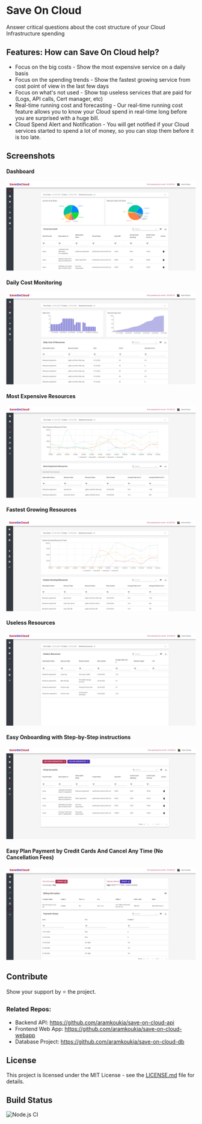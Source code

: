 # Save On Cloud
Answer critical questions about the cost structure of your Cloud Infrastructure spending

## Features: How can Save On Cloud help? 
* Focus on the big costs - Show the most expensive service on a daily basis
* Focus on the spending trends - Show the fastest growing service from cost point of view in the last few days
* Focus on what's not used - Show top useless services that are paid for (Logs, API calls, Cert manager, etc)
* Real-time running cost and forecasting - Our real-time running cost feature allows you to know your Cloud spend in real-time long before you are surprised with a huge bill.
* Cloud Spend Alert and Notification - You will get notified if your Cloud services started to spend a lot of money, so you can stop them before it is too late.

## Screenshots
#### Dashboard
![alt text](https://github.com/aramkoukia/save-on-cloud-webapp/blob/master/public/dashboard.png "Dashboard")

#### Daily Cost Monitoring
![alt text](https://github.com/aramkoukia/save-on-cloud-webapp/blob/master/public/daily-cost-monitoring.png "Daily Monitoring")

#### Most Expensive Resources
![alt text](https://github.com/aramkoukia/save-on-cloud-webapp/blob/master/public/most-expensive-resources.png "Most Expensive Resources")

#### Fastest Growing Resources
![alt text](https://github.com/aramkoukia/save-on-cloud-webapp/blob/master/public/fastest-growing-resources.png "Fastest Growing Resources")

#### Useless Resources
![alt text](https://github.com/aramkoukia/save-on-cloud-webapp/blob/master/public/useless-resources.png "Useless Resources")

#### Easy Onboarding with Step-by-Step instructions
![alt text](https://github.com/aramkoukia/save-on-cloud-webapp/blob/master/public/easy-onboarding.png "Easy Onboarding with Step-by-Step instructions")

#### Easy Plan Payment by Credit Cards And Cancel Any Time (No Cancellation Fees)
![alt text](https://github.com/aramkoukia/save-on-cloud-webapp/blob/master/public/cancel-anytime.png "Easy Plan Payment by Credit Cards And Cancel Any Time (No Cancellation Fees)")


## Contribute
Show your support by ⭐ the project.

### Related Repos: 
* Backend API: https://github.com/aramkoukia/save-on-cloud-api
* Frontend Web App: https://github.com/aramkoukia/save-on-cloud-webapp
* Database Project: https://github.com/aramkoukia/save-on-cloud-db

## License
This project is licensed under the MIT License - see the [LICENSE.md](https://github.com/aramkoukia/save-on-cloud-webapp/blob/master/LICENSE) file for details.

## Build Status
![Node.js CI](https://github.com/aramkoukia/save-on-cloud-webapp/workflows/Node.js%20CI/badge.svg?branch=master)
